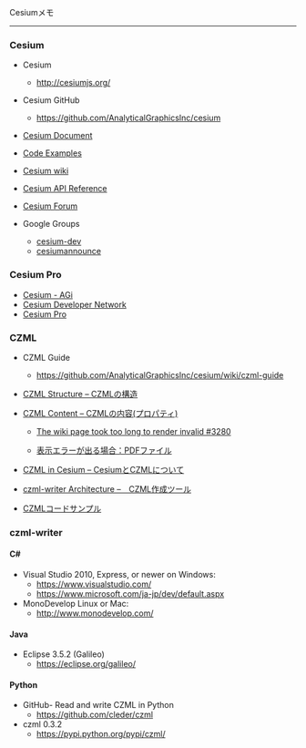 Cesiumメモ
___________

### Cesium
* Cesium
    - http://cesiumjs.org/
* Cesium GitHub
    - https://github.com/AnalyticalGraphicsInc/cesium

* [Cesium Document](http://cesiumjs.org/tutorials.html)
* [Code Examples](http://cesiumjs.org/Cesium/Apps/Sandcastle/index.html)
* [Cesium wiki](http://git.io/cesium-wiki)
* [Cesium API Reference](http://cesiumjs.org/refdoc.html)
* [Cesium Forum](http://cesiumjs.org/forum.html)
* Google Groups
    - [cesium-dev](https://groups.google.com/forum/#!forum/cesium-dev)
    - [cesiumannounce](https://groups.google.com/forum/#!forum/cesiumannounce)

### Cesium Pro
* [Cesium - AGi ](https://cesium.agi.com/)
* [Cesium Developer Network](https://cesium.agi.com/products/cesium-developer-network/default.aspx)
* [Cesium Pro](https://www.agi.com/products/cesium-pro/default.aspx)


### CZML
* CZML Guide
    - https://github.com/AnalyticalGraphicsInc/cesium/wiki/czml-guide

* [CZML Structure – CZMLの構造](https://github.com/AnalyticalGraphicsInc/cesium/wiki/CZML-Structure)
* [CZML Content – CZMLの内容(プロパティ)](https://github.com/AnalyticalGraphicsInc/cesium/wiki/CZML-Content)
    - [The wiki page took too long to render invalid #3280](https://github.com/AnalyticalGraphicsInc/cesium/issues/3280)

    - [表示エラーが出る場合：PDFファイル](https://github.com/homata/cesium/blob/master/20151209_example/czml-contents.pdf)
* [CZML in Cesium – CesiumとCZMLについて](https://github.com/AnalyticalGraphicsInc/cesium/wiki/CZML-in-Cesium)
* [czml-writer Architecture –　CZML作成ツール](https://github.com/AnalyticalGraphicsInc/czml-writer/wiki)
* [CZMLコードサンプル](http://cesiumjs.org/Cesium/Apps/Sandcastle/index.html?src=CZML%20Billboard%20and%20Label.html&label=CZML)

### czml-writer

#### C#

* Visual Studio 2010, Express, or newer on Windows:
    - https://www.visualstudio.com/
    - https://www.microsoft.com/ja-jp/dev/default.aspx
*  MonoDevelop Linux or Mac:
    - http://www.monodevelop.com/

#### Java

* Eclipse 3.5.2 (Galileo)
    - https://eclipse.org/galileo/

#### Python
* GitHub- Read and write CZML in Python
    - https://github.com/cleder/czml
* czml 0.3.2
    - https://pypi.python.org/pypi/czml/
